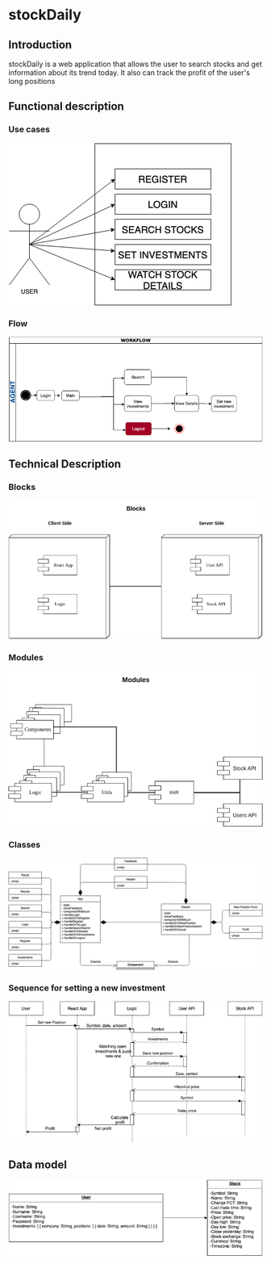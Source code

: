 # stockDaily

## Introduction

stockDaily is a web application that allows the user to search stocks and get information about its trend today. It also can track the profit of the user's long positions

## Functional description

### Use cases

![](./images/use-cases.png)

### Flow

![](./images/flow.png)


## Technical Description

### Blocks

![](./images/blocks.jpg)

### Modules

![](./images/modules.jpg)

### Classes

![](./images/classes.png)

### Sequence for setting a new investment

![](./images/sequence.png)

## Data model

![](./images/data-model.png)
